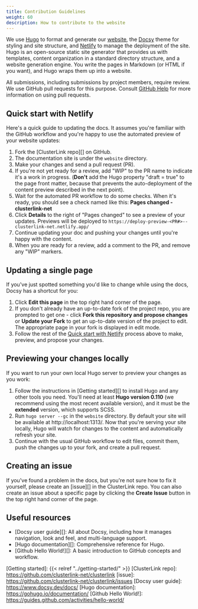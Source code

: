 ```yaml
---
title: Contribution Guidelines
weight: 60
description: How to contribute to the website
---
```


We use [Hugo][] to format and generate our [website][], the [Docsy][] theme
 for styling and site structure, and [Netlify][] to manage the deployment of the site.
 Hugo is an open-source static site generator that provides us with templates,
 content organization in a standard directory structure, and a website generation
 engine. You write the pages in Markdown (or HTML if you want), and Hugo wraps
 them up into a website.

All submissions, including submissions by project members, require review. We
 use GitHub pull requests for this purpose. Consult
 [GitHub Help][] for more information on using pull requests.

## Quick start with Netlify

Here's a quick guide to updating the docs. It assumes you're familiar with the
 GitHub workflow and you're happy to use the automated preview of your website
 updates:

1. Fork the [ClusterLink repo][] on GitHub.
1. The documentation site is under the `website` directory.
1. Make your changes and send a pull request (PR).
1. If you're not yet ready for a review, add "WIP" to the PR name to indicate
  it's a work in progress. (**Don't** add the Hugo property
  "draft = true" to the page front matter, because that prevents the
  auto-deployment of the content preview described in the next point).
1. Wait for the automated PR workflow to do some checks. When it's ready,
  you should see a check named like this: **Pages changed - clusterlink-net**
1. Click **Details** to the right of "Pages changed" to see a preview
  of your updates. Previews will be deployed to `https://deploy-preview-<PR#>--clusterlink-net.netlify.app/`
1. Continue updating your doc and pushing your changes until you're happy with
  the content.
1. When you are ready for a review, add a comment to the PR, and remove any
  "WIP" markers.

## Updating a single page

If you've just spotted something you'd like to change while using the docs, Docsy has a
 shortcut for you:

1. Click **Edit this page** in the top right hand corner of the page.
1. If you don't already have an up-to-date fork of the project repo, you are prompted to
 get one - click **Fork this repository and propose changes** or **Update your Fork** to
 get an up-to-date version of the project to edit. The appropriate page in your fork is
 displayed in edit mode.
1. Follow the rest of the [Quick start with Netlify][] process above to make, preview,
 and propose your changes.

## Previewing your changes locally

If you want to run your own local Hugo server to preview your changes as you work:

<!-- TODO should add a dedicated getting-started for website authoring -->

1. Follow the instructions in [Getting started][] to install Hugo
 and any other tools you need. You'll need at least **Hugo version 0.110** (we recommend
 using the most recent available version), and it must be the **extended** version,
 which supports SCSS.
1. Run `hugo server --gc` in the `website` directory. By default your site will be available
 at http://localhost:1313/. Now that you're serving your site locally, Hugo will watch
 for changes to the content and automatically refresh your site.
1. Continue with the usual GitHub workflow to edit files, commit them, push the
  changes up to your fork, and create a pull request.

## Creating an issue

If you've found a problem in the docs, but you're not sure how to fix it yourself,
 please create an [issue][] in the ClusterLink repo.
 You can also create an issue about a specific page by clicking the **Create Issue**
 button in the top right hand corner of the page.

## Useful resources

* [Docsy user guide][]: All about Docsy, including how it manages navigation,
 look and feel, and multi-language support.
* [Hugo documentation][]: Comprehensive reference for Hugo.
* [Github Hello World!][]: A basic introduction to GitHub concepts and workflow.

<!-- a documentation specific getting started guide is missing. Tracked in issue #526 -->

[Hugo]: https://gohugo.io/
[website]: https://clusterlink.net
[Docsy]: https://github.com/google/docsy
[Netlify]: https://www.netlify.com/
[GitHub Help]: https://help.github.com/articles/about-pull-requests/
[Quick start with Netlify]: #quick-start-with-netlify
[Getting started]: {{< relref "../getting-started/" >}}
[ClusterLink repo]: https://github.com/clusterlink-net/clusterlink
[issue]: https://github.com/clusterlink-net/clusterlink/issues
[Docsy user guide]: https://www.docsy.dev/docs/
[Hugo documentation]: https://gohugo.io/documentation/
[Github Hello World!]: https://guides.github.com/activities/hello-world/
